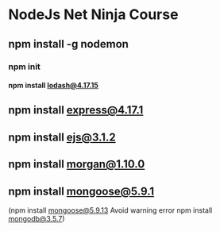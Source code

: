 # NodeJs Net Ninja Course

## npm install -g nodemon

### npm init

#### npm install lodash@4.17.15

## npm install express@4.17.1

## npm install ejs@3.1.2

## npm install morgan@1.10.0

## npm install mongoose@5.9.1

(npm install mongoose@5.9.13 Avoid warning error
npm install mongodb@3.5.7)

